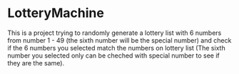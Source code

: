# LotteryMachine
This is a project trying to randomly generate a lottery list with 6 numbers from number 1 - 49 (the sixth number will be the special number) and check if the 6 numbers you selected match the numbers on lottery list (The sixth number you selected only can be cheched with special number to see if they are the same). 

